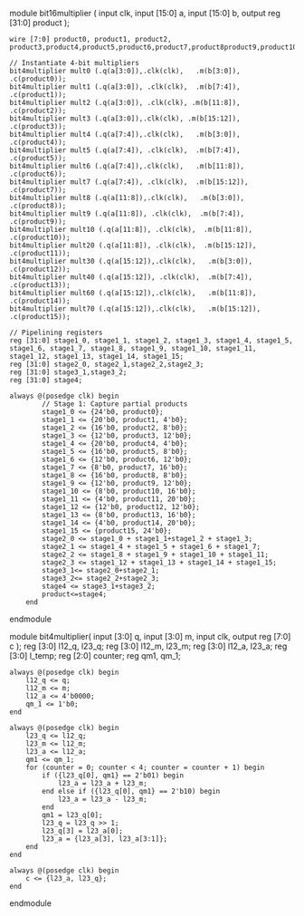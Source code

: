 module bit16multiplier (
    input clk,
    input [15:0] a,
    input [15:0] b,
    output reg [31:0] product
);

    wire [7:0] product0, product1, product2, product3,product4,product5,product6,product7,product8product9,product10,product11,product12,product13,product14,product15;

    // Instantiate 4-bit multipliers
    bit4multiplier mult0 (.q(a[3:0]),.clk(clk),   .m(b[3:0]),   .c(product0));
    bit4multiplier mult1 (.q(a[3:0]), .clk(clk),  .m(b[7:4]),   .c(product1));
    bit4multiplier mult2 (.q(a[3:0]), .clk(clk), .m(b[11:8]),  .c(product2));
    bit4multiplier mult3 (.q(a[3:0]),.clk(clk), .m(b[15:12]), .c(product3));
    bit4multiplier mult4 (.q(a[7:4]),.clk(clk),   .m(b[3:0]),   .c(product4));
    bit4multiplier mult5 (.q(a[7:4]), .clk(clk),  .m(b[7:4]),   .c(product5));
    bit4multiplier mult6 (.q(a[7:4]),.clk(clk),   .m(b[11:8]),   .c(product6));
    bit4multiplier mult7 (.q(a[7:4]), .clk(clk),  .m(b[15:12]),   .c(product7));
    bit4multiplier mult8 (.q(a[11:8]),.clk(clk),   .m(b[3:0]),   .c(product8));
    bit4multiplier mult9 (.q(a[11:8]), .clk(clk),  .m(b[7:4]),   .c(product9));
    bit4multiplier mult10 (.q(a[11:8]), .clk(clk),  .m(b[11:8]),   .c(product10));
    bit4multiplier mult20 (.q(a[11:8]), .clk(clk),  .m(b[15:12]),   .c(product11));
    bit4multiplier mult30 (.q(a[15:12]),.clk(clk),   .m(b[3:0]),   .c(product12));
    bit4multiplier mult40 (.q(a[15:12]), .clk(clk),  .m(b[7:4]),   .c(product13));
    bit4multiplier mult60 (.q(a[15:12]),.clk(clk),   .m(b[11:8]),   .c(product14));
    bit4multiplier mult70 (.q(a[15:12]),.clk(clk),   .m(b[15:12]),   .c(product15));

    // Pipelining registers
    reg [31:0] stage1_0, stage1_1, stage1_2, stage1_3, stage1_4, stage1_5, stage1_6, stage1_7, stage1_8, stage1_9, stage1_10, stage1_11, stage1_12, stage1_13, stage1_14, stage1_15;
    reg [31:0] stage2_0, stage2_1,stage2_2,stage2_3;
    reg [31:0] stage3_1,stage3_2;
    reg [31:0] stage4;

    always @(posedge clk) begin
            // Stage 1: Capture partial products
            stage1_0 <= {24'b0, product0};
            stage1_1 <= {20'b0, product1, 4'b0};
            stage1_2 <= {16'b0, product2, 8'b0};
            stage1_3 <= {12'b0, product3, 12'b0};
            stage1_4 <= {20'b0, product4, 4'b0};
            stage1_5 <= {16'b0, product5, 8'b0};
            stage1_6 <= {12'b0, product6, 12'b0};
            stage1_7 <= {8'b0, product7, 16'b0};
            stage1_8 <= {16'b0, product8, 8'b0};
            stage1_9 <= {12'b0, product9, 12'b0};
            stage1_10 <= {8'b0, product10, 16'b0};
            stage1_11 <= {4'b0, product11, 20'b0};
            stage1_12 <= {12'b0, product12, 12'b0};
            stage1_13 <= {8'b0, product13, 16'b0};
            stage1_14 <= {4'b0, product14, 20'b0};
            stage1_15 <= {product15, 24'b0};
            stage2_0 <= stage1_0 + stage1_1+stage1_2 + stage1_3;
            stage2_1 <= stage1_4 + stage1_5 + stage1_6 + stage1_7;
            stage2_2 <= stage1_8 + stage1_9 + stage1_10 + stage1_11;
            stage2_3 <= stage1_12 + stage1_13 + stage1_14 + stage1_15;
            stage3_1<= stage2_0+stage2_1;
            stage3_2<= stage2_2+stage2_3;
            stage4 <= stage3_1+stage3_2;
            product<=stage4;
        end
endmodule

module bit4multiplier(
    input [3:0] q,
    input [3:0] m,
    input clk,
    output reg [7:0] c
);
    reg [3:0] l12_q, l23_q;
    reg [3:0] l12_m, l23_m;
    reg [3:0] l12_a, l23_a;
    reg [3:0] l_temp;
    reg [2:0] counter;
    reg qm1, qm_1;

    always @(posedge clk) begin
        l12_q <= q;
        l12_m <= m;
        l12_a <= 4'b0000;
        qm_1 <= 1'b0;
    end

    always @(posedge clk) begin
        l23_q <= l12_q;
        l23_m <= l12_m;
        l23_a <= l12_a;
        qm1 <= qm_1;
        for (counter = 0; counter < 4; counter = counter + 1) begin 
            if ({l23_q[0], qm1} == 2'b01) begin
                l23_a = l23_a + l23_m;
            end else if ({l23_q[0], qm1} == 2'b10) begin
                l23_a = l23_a - l23_m;
            end
            qm1 = l23_q[0];
            l23_q = l23_q >> 1;
            l23_q[3] = l23_a[0];
            l23_a = {l23_a[3], l23_a[3:1]};
        end
    end

    always @(posedge clk) begin
        c <= {l23_a, l23_q};
    end
   endmodule
